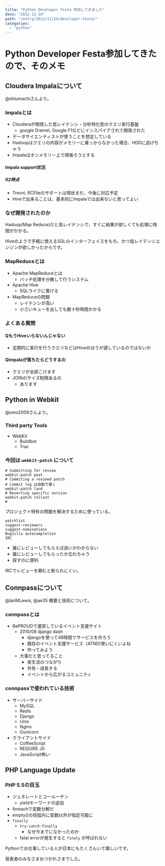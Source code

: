 ```yaml
---
title: "Python Developer Festa 参加してきました"
date: "2012-11-24"
path: "/entry/2012/11/24/developer-festa/"
categories:
  - "python"
---
```

# Python Developer Festa参加してきたので、そのメモ

## Cloudera Impalaについて

@shiumachiさんより。

### Impalaとは

+ Clouderaが開発した低レイテンシ・分析特化型のクエリ実行基盤
  + google Dremel, Google F1などにインスパイアされて開発された
+ データサイエンティストが使うことを想定している
+ Hadoopはクエリの内容がメモリーに乗っからなかった場合、HDDに逃げちゃう
+ Impalaはオンメモリー上で頑張ろうとする

#### Impala support状況

##### 02時点

+ Trevni, RCFileのサポートは現状まだ、今後に対応予定
+ Hiveで出来ることは、基本的にImpalaでは出来ないと思ってよい

### なぜ開発されたのか

Hadoop(Map Reduce)だと高レイテンシで、すぐに結果が欲しくても処理に時間がかかる。

Hiveのようで手軽に使えるSQLのインターフェイスをもち、かつ低レイテンシエンジンが欲しかったからです。

### MapReduceとは

+ Apache MapReduceとは
  + バッチ処理を分散して行うシステム
+ Apache Hive
  + SQLライクに書ける
+ MapReduceの問題
  + レイテンシが高い
  + 小さいキューを出しても数十秒時間かかる

### よくある質問

#### QもうHiveいらないんじゃない

+ 定期的に実行を行うクエリなどはHiveのほうが適しているのではないか

#### Qimpalaが落ちたらどうするの

+ クエリが全部こけます
+ JOINのサイズ制限あるの
  + あります

## Python in Webkit

@omo2009さんより。

### Third party Tools

+ WebKit
  + Buildbot
  + Trac

### 今回は `webkit-patch` について

    # Submitting for review
    webkit-patch post
    # Commiting a reviewd patch
    # Commit log は自動で書く
    webkit-patch land
    # Reverting specific version
    webkit-patch rollout
    #

プロジェクト特有の問題を解決するために使っている。

    watchlist
    suggest-reviewers
    suggest-nominations
    Bugzilla autocompletion
    IRC

+ 誰にレビューしてもらえば良いかわからない
+ 誰にレビューしてもらったか忘れちゃう
+ 探すのに便利

IRCでレビューを頼むと断られにくい。

## Connpassについて

@lanMLewis, @ae35
概要と技術について。

### connpassとは

+ BePROUDで運営しているイベント支援サイト
  + 2010/08 django dash
    + djangoを使って48時間でサービスを作ろう
    + 既存のイベント支援サービス（ATND)使いにくいよね
    + 作ってみよう
  + 大事だと思ってること
    + 実生活のつながり
    + 共有・成長する
    + イベントから広がるコミュニティ

### connpassで使われている技術

+ サーバーサイド
  + MySQL
  + Redis
  + Django
  + Unix
  + Nginx
  + Gunicorn
+ クライアントサイド
  + CoffeeScript
  + REQUIRE JS
  + JavaScript怖い

## PHP Language Update

### PHP 5.5の目玉

+ ジェネレートとコールーチン
  + yieldキーワードの追加
+ foreachで変数分解だ
+ empty()の括弧内に変数以外が指定可能に
+ `finally`
  + `try-catch-finally`
    + なぜ今までになかったのか
  + fatal errorが発生すると `finaly` が呼ばれない

Pythonでお仕事している人が日本にもたくさんいて嬉しいです。

発表者のみなさまおつかれさまでした。
